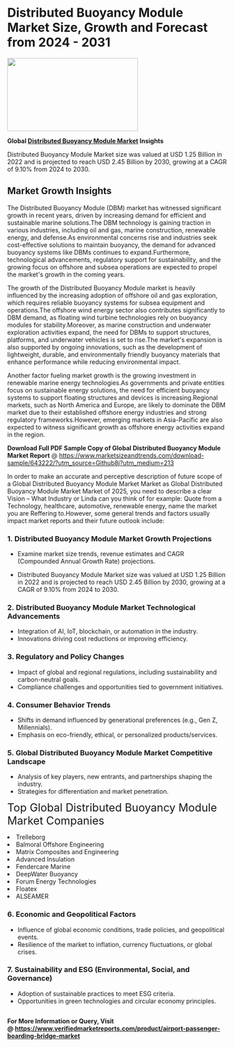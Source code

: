 <H1>Distributed Buoyancy Module Market Size, Growth and Forecast from 2024 - 2031</H1><img class="aligncenter size-medium wp-image-584254" src="https://thirdeyenews.in/wp-content/uploads/2024/09/Global-Market-Research-300x168.jpeg" alt="" width="300" height="168" /><p><strong>Global&nbsp;<a href="https://www.marketsizeandtrends.com/download-sample/643222/?utm_source=Github8j?utm_medium=213">Distributed Buoyancy Module Market</a> Insights</strong></p><p>Distributed Buoyancy Module Market size was valued at USD 1.25 Billion in 2022 and is projected to reach USD 2.45 Billion by 2030, growing at a CAGR of 9.10% from 2024 to 2030.</p><p><h2>Market Growth Insights</h2> <p>The Distributed Buoyancy Module (DBM) market has witnessed significant growth in recent years, driven by increasing demand for efficient and sustainable marine solutions.The DBM technology is gaining traction in various industries, including oil and gas, marine construction, renewable energy, and defense.As environmental concerns rise and industries seek cost-effective solutions to maintain buoyancy, the demand for advanced buoyancy systems like DBMs continues to expand.Furthermore, technological advancements, regulatory support for sustainability, and the growing focus on offshore and subsea operations are expected to propel the market's growth in the coming years.</p> <p>The growth of the Distributed Buoyancy Module market is heavily influenced by the increasing adoption of offshore oil and gas exploration, which requires reliable buoyancy systems for subsea equipment and operations.The offshore wind energy sector also contributes significantly to DBM demand, as floating wind turbine technologies rely on buoyancy modules for stability.Moreover, as marine construction and underwater exploration activities expand, the need for DBMs to support structures, platforms, and underwater vehicles is set to rise.The market's expansion is also supported by ongoing innovations, such as the development of lightweight, durable, and environmentally friendly buoyancy materials that enhance performance while reducing environmental impact.</p> <p>Another factor fueling market growth is the growing investment in renewable marine energy technologies.As governments and private entities focus on sustainable energy solutions, the need for efficient buoyancy systems to support floating structures and devices is increasing.Regional markets, such as North America and Europe, are likely to dominate the DBM market due to their established offshore energy industries and strong regulatory frameworks.However, emerging markets in Asia-Pacific are also expected to witness significant growth as offshore energy activities expand in the region.</p> <p><span class=""><strong>Download Full PDF Sample Copy of Global Distributed Buoyancy Module Market Report</strong> @ <a href="https://www.marketsizeandtrends.com/download-sample/643222/?utm_source=Github8j?utm_medium=213" target="_blank">https://www.marketsizeandtrends.com/download-sample/643222/?utm_source=Github8j?utm_medium=213</a></span></p><p>In order to make an accurate and perceptive description of future scope of a Global&nbsp;Distributed Buoyancy Module Market Market as Global&nbsp;Distributed Buoyancy Module Market Market of 2025, you need to describe a clear Vision &ndash; What Industry or Linda can you think of for example: Quote from a Technology, healthcare, automotive, renewable energy, name the market you are Reffering to.However, some general trends and factors usually impact market reports and their future outlook include:</p><h3>1.&nbsp;<strong>Distributed Buoyancy Module Market Growth Projections</strong></h3><ul><li>Examine market size trends, revenue estimates and CAGR (Compounded Annual Growth Rate) projections.</li><li><p>Distributed Buoyancy Module Market size was valued at USD 1.25 Billion in 2022 and is projected to reach USD 2.45 Billion by 2030, growing at a CAGR of 9.10% from 2024 to 2030.</p></li></ul><h3>2.&nbsp;<strong>Distributed Buoyancy Module Market Technological Advancements</strong></h3><ul><li>Integration of AI, IoT, blockchain, or automation in the industry.</li><li>Innovations driving cost reductions or improving efficiency.</li></ul><h3>3.&nbsp;<strong>Regulatory and Policy Changes</strong></h3><ul><li>Impact of global and regional regulations, including sustainability and carbon-neutral goals.</li><li>Compliance challenges and opportunities tied to government initiatives.</li></ul><h3>4.&nbsp;<strong>Consumer Behavior Trends</strong></h3><ul><li>Shifts in demand influenced by generational preferences (e.g., Gen Z, Millennials).</li><li>Emphasis on eco-friendly, ethical, or personalized products/services.</li></ul><h3>5.&nbsp;<strong>Global Distributed Buoyancy Module Market Competitive Landscape</strong></h3><ul><li>Analysis of key players, new entrants, and partnerships shaping the industry.</li><li>Strategies for differentiation and market penetration.</li></ul><p data-pm-slice="1 1 []"><span style="color: inherit; font-family: inherit; font-size: 25px;">Top Global Distributed Buoyancy Module Market Companies</span></p><div class="" data-test-id=""><p><li>Trelleborg</li><li> Balmoral Offshore Engineering</li><li> Matrix Composites and Engineering</li><li> Advanced Insulation</li><li> Fendercare Marine</li><li> DeepWater Buoyancy</li><li> Forum Energy Technologies</li><li> Floatex</li><li> ALSEAMER</li></p></div><h3>6.&nbsp;<strong>Economic and Geopolitical Factors</strong></h3><ul><li>Influence of global economic conditions, trade policies, and geopolitical events.</li><li>Resilience of the market to inflation, currency fluctuations, or global crises.</li></ul><h3>7.&nbsp;<strong>Sustainability and ESG (Environmental, Social, and Governance)</strong></h3><ul><li>Adoption of sustainable practices to meet ESG criteria.</li><li>Opportunities in green technologies and circular economy principles.</li></ul><h2><strong style="font-size: 14px;">For More Information or Query, Visit @&nbsp;</strong><a style="background-color: #ffffff; font-size: 14px;" href="https://www.marketsizeandtrends.com/report/distributed-buoyancy-module-market/" target="_blank">https://www.verifiedmarketreports.com/product/airport-passenger-boarding-bridge-market</a></h2>